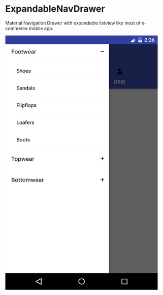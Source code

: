 # ExpandableNavDrawer

Material Navigation Drawer with expandable listview like most of e-commerce mobile app.

<img src="screen/Screenshot_20160417-151609.png" align="left" height="800" width="480" >

